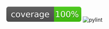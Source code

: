 ![Coverage Badge](https://github.com/gabrielbruyere/CS-poetry/blob/c_functions/coverage.svg)
![pylint](https://img.shields.io/badge/pylint-10.00-brightgreen?logo=python&logoColor=white)